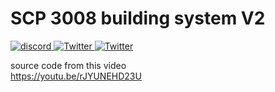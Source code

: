 # SCP 3008 building system V2
<a href="https://discord.gg/WeUSduZraK">
    <img src="https://img.shields.io/badge/Click%20Me!-Collector?color=7289DA&label=Discord%20/%20Support&logo=discord&logoColor=7289DA&style=for-the-badge" alt="discord" />
<a href="https://twitter.com/tevtongermany">
    <img src="https://img.shields.io/badge/X-Click%20Me!-9cf?color=FFF&label=Twitte%20/%20X&logo=X&logoColor=fff&style=for-the-badge" alt="Twitter" />
<a href="https://ko-fi.com/U7U8DLMQ9">
    <img src="https://img.shields.io/badge/Click%20Me!-9cf?color=f07575&label=Support%20Me%20on%20ko-fi&logo=ko-fi&logoColor=f07575&style=for-the-badge" alt="Twitter" />
</a>  
  
source code from this video  
https://youtu.be/rJYUNEHD23U
